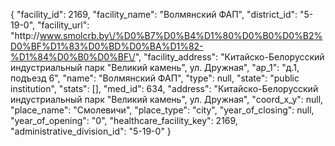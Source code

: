 {
    "facility_id": 2169,
    "facility_name": "Волмянский ФАП",
    "district_id": "5-19-0",
    "facility_url": "http:\/\/www.smolcrb.by\/%D0%B7%D0%B4%D1%80%D0%B0%D0%B2%D0%BF%D1%83%D0%BD%D0%BA%D1%82-%D1%84%D0%B0%D0%BF\/",
    "facility_address": "Китайско-Белорусский индустриальный парк \"Великий камень\", ул. Дружная",
    "ap_1": "д.1, подъезд 6",
    "name": "Волмянский ФАП",
    "type": null,
    "state": "public institution",
    "stats": [],
    "med_id": 634,
    "address": "Китайско-Белорусский индустриальный парк \"Великий камень\", ул. Дружная",
    "coord_x_y": null,
    "place_name": "Смолевичи",
    "place_type": "city",
    "year_of_closing": null,
    "year_of_opening": "0",
    "healthcare_facility_key": 2169,
    "administrative_division_id": "5-19-0"
}